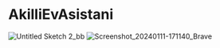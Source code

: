 # AkilliEvAsistani
![Untitled Sketch 2_bb](https://github.com/furkanargun/AkilliEvAsistani/assets/76625589/9d8461ca-5ce1-4b85-b520-a794d11fc247)
![Screenshot_20240111-171140_Brave](https://github.com/furkanargun/AkilliEvAsistani/assets/76625589/4f266d3e-64b9-44a2-8412-c459b90ac210)
